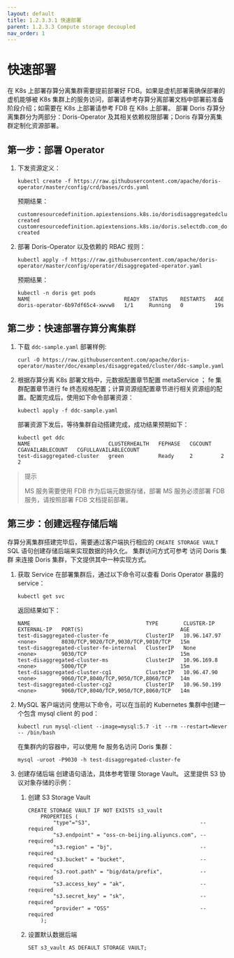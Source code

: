 ```yaml
---
layout: default
title: 1.2.3.3.1 快速部署
parent: 1.2.3.3 Compute storage decoupled
nav_order: 1
---
```


# 快速部署
在 K8s 上部署存算分离集群需要提前部署好 FDB。如果是虚机部署需确保部署的虚机能够被 K8s 集群上的服务访问，部署请参考存算分离部署文档中部署前准备阶段介绍；如需要在 K8s 上部署请参考 FDB 在 K8s 上部署。 部署 Doris 存算分离集群分为两部分：Doris-Operator 及其相关依赖权限部署；Doris 存算分离集群定制化资源部署。

## 第一步：部署 Operator
1. 下发资源定义：

    ```shell
    kubectl create -f https://raw.githubusercontent.com/apache/doris-operator/master/config/crd/bases/crds.yaml
    ```

    预期结果：

    ```shell
    customresourcedefinition.apiextensions.k8s.io/dorisdisaggregatedclusters.disaggregated.cluster.doris.com created
    customresourcedefinition.apiextensions.k8s.io/doris.selectdb.com_dorisclusters.yaml created
    ```
2. 部署 Doris-Operator 以及依赖的 RBAC 规则：

    ```shell
    kubectl apply -f https://raw.githubusercontent.com/apache/doris-operator/master/config/operator/disaggregated-operator.yaml
    ```

    预期结果：

    ```shell
    kubectl -n doris get pods
    NAME                              READY   STATUS    RESTARTS   AGE
    doris-operator-6b97df65c4-xwvw8   1/1     Running   0          19s
    ```

## 第二步：快速部署存算分离集群
1. 下载 `ddc-sample.yaml` 部署样例:

    ```shell
    curl -O https://raw.githubusercontent.com/apache/doris-operator/master/doc/examples/disaggregated/cluster/ddc-sample.yaml
    ```
2. 根据存算分离 K8s 部署文档中，元数据配置章节配置 metaService ； fe 集群配置章节进行 fe 终态规格配置；计算资源组配置章节进行相关资源组的配置。配置完成后，使用如下命令部署资源：

    ```shell
    kubectl apply -f ddc-sample.yaml
    ```

    部署资源下发后，等待集群自动搭建完成，成功结果预期如下：

    ```shell
    kubectl get ddc
    NAME                         CLUSTERHEALTH   FEPHASE   CGCOUNT   CGAVAILABLECOUNT   CGFULLAVAILABLECOUNT
    test-disaggregated-cluster   green           Ready     2         2                  2
    ```

> 提示
> 
> MS 服务需要使用 FDB 作为后端元数据存储，部署 MS 服务必须部署 FDB 服务，请按照部署 FDB 文档提前部署。

## 第三步：创建远程存储后端
存算分离集群搭建完毕后，需要通过客户端执行相应的 `CREATE STORAGE VAULT` SQL 语句创建存储后端来实现数据的持久化。 集群访问方式可参考 访问 Doris 集群 来连接 Doris 集群，下文提供其中一种实现方式。

1. 获取 Service
    在部署集群后，通过以下命令可以查看 Doris Operator 暴露的 service：

    ```shell
    kubectl get svc
    ```

    返回结果如下：

    ```shell
    NAME                                     TYPE        CLUSTER-IP     EXTERNAL-IP   PORT(S)                               AGE
    test-disaggregated-cluster-fe            ClusterIP   10.96.147.97   <none>        8030/TCP,9020/TCP,9030/TCP,9010/TCP   15m
    test-disaggregated-cluster-fe-internal   ClusterIP   None           <none>        9030/TCP                              15m
    test-disaggregated-cluster-ms            ClusterIP   10.96.169.8    <none>        5000/TCP                              15m
    test-disaggregated-cluster-cg1           ClusterIP   10.96.47.90    <none>        9060/TCP,8040/TCP,9050/TCP,8060/TCP   14m
    test-disaggregated-cluster-cg2           ClusterIP   10.96.50.199   <none>        9060/TCP,8040/TCP,9050/TCP,8060/TCP   14m
    ```
2. MySQL 客户端访问
    使用以下命令，可以在当前的 Kubernetes 集群中创建一个包含 mysql client 的 pod：

    ```shell
    kubectl run mysql-client --image=mysql:5.7 -it --rm --restart=Never -- /bin/bash
    ```

    在集群内的容器中，可以使用 fe 服务名访问 Doris 集群：

    ```shell
    mysql -uroot -P9030 -h test-disaggregated-cluster-fe  
    ```
3. 创建存储后端
    创建语句语法，具体参考管理 Storage Vault。 这里提供 S3 协议对象存储的示例：
    1. 创建 S3 Storage Vault

        ```shell    
        CREATE STORAGE VAULT IF NOT EXISTS s3_vault
            PROPERTIES (
                "type"="S3",                                   -- required
                "s3.endpoint" = "oss-cn-beijing.aliyuncs.com", -- required
                "s3.region" = "bj",                            -- required
                "s3.bucket" = "bucket",                        -- required
                "s3.root.path" = "big/data/prefix",            -- required
                "s3.access_key" = "ak",                        -- required
                "s3.secret_key" = "sk",                        -- required
                "provider" = "OSS"                             -- required
            );
        ```
    2. 设置默认数据后端

        ```shell    
        SET s3_vault AS DEFAULT STORAGE VAULT;
        ```